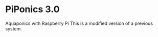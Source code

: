 PiPonics 3.0
========

Aquaponics with Raspberry Pi
This is a modified version of a previous system.
